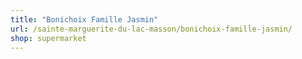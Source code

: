 ```yaml
---
title: "Bonichoix Famille Jasmin"
url: /sainte-marguerite-du-lac-masson/bonichoix-famille-jasmin/
shop: supermarket
---
```

